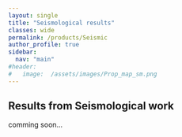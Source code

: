 ```yaml
---
layout: single
title: "Seismological results"
classes: wide
permalink: /products/Seismic
author_profile: true
sidebar:
  nav: "main"
#header:
#   image:  /assets/images/Prop_map_sm.png
---
```

## Results from Seismological work

comming soon...
